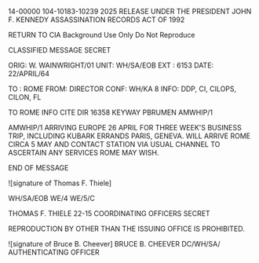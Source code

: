14-00000
104-10183-10239 2025 RELEASE UNDER THE PRESIDENT JOHN F. KENNEDY ASSASSINATION RECORDS ACT OF 1992

RETURN TO CIA
Background Use Only
Do Not Reproduce

CLASSIFIED MESSAGE
SECRET

ORIG: W. WAINWRIGHT/01
UNIT: WH/SA/EOB
EXT : 6153
DATE: 22/APRIL/64

TO : ROME
FROM: DIRECTOR
CONF: WH/KA 8
INFO: DDP, CI, CILOPS, CILON, FL

TO ROME INFO CITE DIR 16358
KEYWAY PBRUMEN AMWHIP/1

AMWHIP/1 ARRIVING EUROPE 26 APRIL FOR THREE WEEK'S BUSINESS TRIP, INCLUDING KUBARK ERRANDS PARIS, GENEVA. WILL ARRIVE ROME CIRCA 5 MAY AND CONTACT STATION VIA USUAL CHANNEL TO ASCERTAIN ANY SERVICES ROME MAY WISH.

END OF MESSAGE

![signature of Thomas F. Thiele]

WH/SA/EOB
WE/4
WE/5/C

THOMAS F. THIELE
22-15
COORDINATING OFFICERS
SECRET

REPRODUCTION BY OTHER THAN THE ISSUING OFFICE IS PROHIBITED.

![signature of Bruce B. Cheever]
BRUCE B. CHEEVER
DC/WH/SA/
AUTHENTICATING
OFFICER
